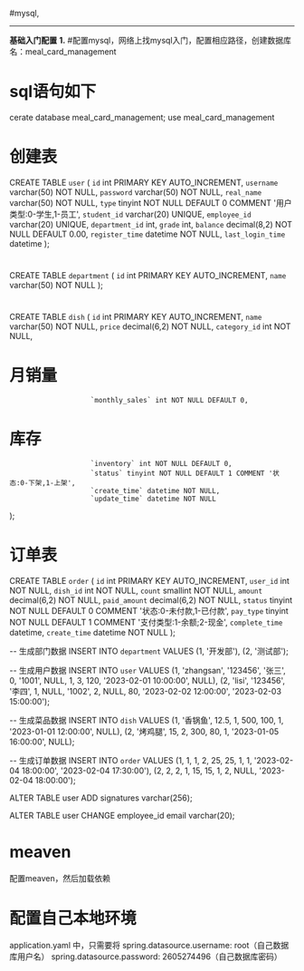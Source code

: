 #mysql,
****
**基础入门配置**
**1.**
#配置mysql，网络上找mysql入门，配置相应路径，创建数据库名：meal_card_management
# sql语句如下
cerate database meal_card_management;
use  meal_card_management
# 创建表
CREATE TABLE `user` (
                        `id` int PRIMARY KEY AUTO_INCREMENT,
                        `username` varchar(50) NOT NULL,
                        `password` varchar(50) NOT NULL,
                        `real_name` varchar(50) NOT NULL,
                        `type` tinyint NOT NULL DEFAULT 0 COMMENT '用户类型:0-学生,1-员工',
                        `student_id` varchar(20) UNIQUE,
                        `employee_id` varchar(20) UNIQUE,
                        `department_id` int,
                        `grade` int,
                        `balance` decimal(8,2) NOT NULL DEFAULT 0.00,
                        `register_time` datetime NOT NULL,
                        `last_login_time` datetime
);
# 
CREATE TABLE `department` (
                              `id` int PRIMARY KEY AUTO_INCREMENT,
                              `name` varchar(50) NOT NULL
);
# 
CREATE TABLE `dish` (
                        `id` int PRIMARY KEY AUTO_INCREMENT,
                        `name` varchar(50) NOT NULL,
                        `price` decimal(6,2) NOT NULL,
                        `category_id` int NOT NULL,
#                         月销量
                        `monthly_sales` int NOT NULL DEFAULT 0,
#                         库存
                        `inventory` int NOT NULL DEFAULT 0,
                        `status` tinyint NOT NULL DEFAULT 1 COMMENT '状态:0-下架,1-上架',
                        `create_time` datetime NOT NULL,
                        `update_time` datetime NOT NULL
);
# 订单表
CREATE TABLE `order` (
                         `id` int PRIMARY KEY AUTO_INCREMENT,
                         `user_id` int NOT NULL,
                         `dish_id` int NOT NULL,
                         `count` smallint NOT NULL,
                         `amount` decimal(6,2) NOT NULL,
                         `paid_amount` decimal(6,2) NOT NULL,
                         `status` tinyint NOT NULL DEFAULT 0 COMMENT '状态:0-未付款,1-已付款',
                         `pay_type` tinyint NOT NULL DEFAULT 1 COMMENT '支付类型:1-余额;2-现金',
                         `complete_time` datetime,
                         `create_time` datetime NOT NULL
);

-- 生成部门数据
INSERT INTO `department` VALUES
(1, '开发部'),
(2, '测试部');

-- 生成用户数据
INSERT INTO `user` VALUES
(1, 'zhangsan', '123456', '张三', 0, '1001', NULL, 1, 3, 120, '2023-02-01 10:00:00', NULL),
(2, 'lisi', '123456', '李四', 1, NULL, '1002', 2, NULL, 80, '2023-02-02 12:00:00', '2023-02-03 15:00:00');


-- 生成菜品数据
INSERT INTO `dish` VALUES
(1, '香锅鱼', 12.5, 1, 500, 100, 1, '2023-01-01 12:00:00', NULL),
(2, '烤鸡腿', 15, 2, 300, 80, 1, '2023-01-05 16:00:00', NULL);


-- 生成订单数据
INSERT INTO `order` VALUES
(1, 1, 1, 2, 25, 25, 1, 1, '2023-02-04 18:00:00', '2023-02-04 17:30:00'),
(2, 2, 2, 1, 15, 15, 1, 2, NULL, '2023-02-04 18:00:00');

ALTER TABLE user ADD signatures varchar(256);

ALTER TABLE user CHANGE employee_id email varchar(20);

# **meaven**
配置meaven，然后加载依赖
# **配置自己本地环境**
application.yaml 中，只需要将
spring.datasource.username: root（自己数据库用户名）
spring.datasource.password: 2605274496（自己数据库密码）
